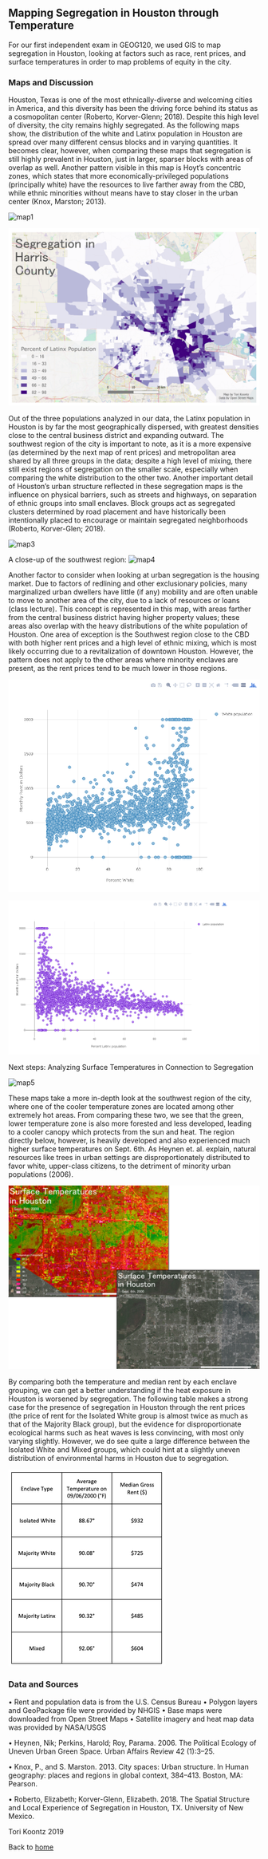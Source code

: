 ## Mapping Segregation in Houston through Temperature

For our first independent exam in GEOG120, we used GIS to map segregation in Houston, looking at factors such as race, rent prices, and surface temperatures in order to map problems of equity in the city. 

### Maps and Discussion 

Houston, Texas is one of the most ethnically-diverse and welcoming cities in America, and this diversity has been the driving force behind its status as a cosmopolitan center (Roberto, Korver-Glenn; 2018). Despite this high level of diversity, the city remains highly segregated. As the following maps show, the distribution of the white and Latinx population in Houston are spread over many different census blocks and in varying quantities. It becomes clear, however, when comparing these maps that segregation is still highly prevalent in Houston, just in larger, sparser blocks with areas of overlap as well. Another pattern visible in this map is Hoyt’s concentric zones, which states that more economically-privileged populations (principally white) have the resources to live farther away from the CBD, while ethnic minorities without means have to stay closer in the urban center (Knox, Marston; 2013). 

![map1](segregationWhite.png)

![map2](segregationLatinx.png)

Out of the three populations analyzed in our data, the Latinx population in Houston is by far the most geographically dispersed, with greatest densities close to the central business district and expanding outward. The southwest region of the city is important to note, as it is a more expensive (as determined by the next map of rent prices) and metropolitan area shared by all three groups in the data; despite a high level of mixing, there still exist regions of segregation on the smaller scale, especially when comparing the white distribution to the other two. Another important detail of Houston’s urban structure reflected in these segregation maps is the influence on physical barriers, such as streets and highways, on separation of ethnic groups into small enclaves. Block groups act as segregated clusters determined by road placement and have historically been intentionally placed to encourage or maintain segregated neighborhoods (Roberto, Korver-Glen; 2018).

![map3](houstonrent.png)

A close-up of the southwest region: 
![map4](houstonrent2.png)

Another factor to consider when looking at urban segregation is the housing market. Due to factors of redlining and other exclusionary policies, many marginalized urban dwellers have little (if any) mobility and are often unable to move to another area of the city, due to a lack of resources or loans (class lecture). This concept is represented in this map, with areas farther from the central business district having higher property values; these areas also overlap with the heavy distributions of the white population of Houston. One area of exception is the Southwest region close to the CBD with both higher rent prices and a high level of ethnic mixing, which is most likely occurring due to a revitalization of downtown Houston. However, the pattern does not apply to the other areas where minority enclaves are present, as the rent prices tend to be much lower in those regions. 

![rentplot1](white_rent.png)

![rent2](latinx_rent.png)

Next steps: Analyzing Surface Temperatures in Connection to Segregation

![map5](surfacetemp_main.png)

These maps take a more in-depth look at the southwest region of the city, where one of the cooler temperature zones are located among other extremely hot areas. From comparing these two, we see that the green, lower temperature zone is also more forested and less developed, leading to a cooler canopy which protects from the sun and heat. The region directly below, however, is heavily developed and also experienced much higher surface temperatures on Sept. 6th. As Heynen et. al. explain, natural resources like trees in urban settings are disproportionately distributed to favor white, upper-class citizens, to the detriment of minority urban populations (2006).

![map6](houstonheat2.png)

By comparing both the temperature and median rent by each enclave grouping, we can get a better understanding if the heat exposure in Houston is worsened by segregation. The following table makes a strong case for the presence of segregation in Houston through the rent prices (the price of rent for the Isolated White group is almost twice as much as that of the Majority Black group), but the evidence for disproportionate ecological harms such as heat waves is less convincing, with most only varying slightly. However, we do see quite a large difference between the Isolated White and Mixed groups, which could hint at a slightly uneven distribution of environmental harms in Houston due to segregation.

![table1](houstontable.png)


### Data and Sources

•	Rent and population data is from the U.S. Census Bureau 
•	Polygon layers and GeoPackage file were provided by NHGIS
•	Base maps were downloaded from Open Street Maps 
•	Satellite imagery and heat map data was provided by NASA/USGS

•	Heynen, Nik; Perkins, Harold; Roy, Parama. 2006. The Political Ecology of Uneven Urban 
Green Space. Urban Affairs Review 42 (1):3–25.

•	Knox, P., and S. Marston. 2013. City spaces: Urban structure. In Human geography: 
places and regions in global context, 384–413. Boston, MA: Pearson.

•	Roberto, Elizabeth; Korver-Glenn, Elizabeth. 2018. The Spatial Structure and Local 
Experience of Segregation in Houston, TX. University of New Mexico. 

Tori Koontz 2019 

Back to [home](index.md)
